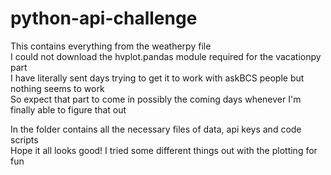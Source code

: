 # python-api-challenge  
This contains everything from the weatherpy file  
I could not download the hvplot.pandas module required for the vacationpy part   
I have literally sent days trying to get it to work with askBCS people but nothing seems to work  
So expect that part to come in possibly the coming days whenever I'm finally able to figure that out  
  
In the folder contains all the necessary files of data, api keys and code scripts  
Hope it all looks good! I tried some different things out with the plotting for fun
